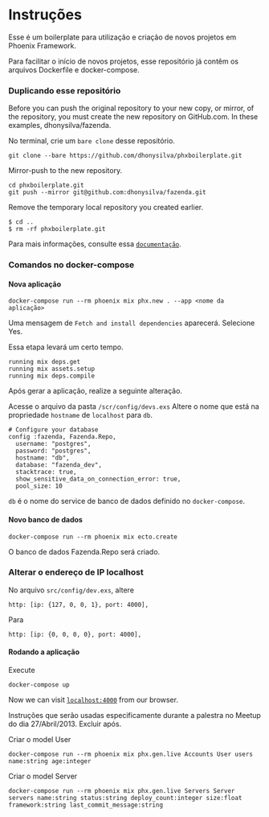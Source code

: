 # Instruções

Esse é um boilerplate para utilização e criação de novos projetos em Phoenix Framework.

Para facilitar o início de novos projetos, esse repositório já contêm os arquivos Dockerfile e docker-compose.

### Duplicando esse repositório

Before you can push the original repository to your new copy, or mirror, of the repository, you must create the new repository on GitHub.com. In these examples, dhonysilva/fazenda.

No terminal, crie um `bare clone` desse repositório.

```
git clone --bare https://github.com/dhonysilva/phxboilerplate.git
```

Mirror-push to the new repository.

```
cd phxboilerplate.git
git push --mirror git@github.com:dhonysilva/fazenda.git
```

Remove the temporary local repository you created earlier.
```
$ cd ..
$ rm -rf phxboilerplate.git
```

Para mais informações, consulte essa [`documentação`](https://docs.github.com/en/repositories/creating-and-managing-repositories/duplicating-a-repository). 

### Comandos no docker-compose


#### Nova aplicação

```
docker-compose run --rm phoenix mix phx.new . --app <nome da aplicação>
```

Uma mensagem de `Fetch and install dependencies` aparecerá. Selecione Yes.

Essa etapa levará um certo tempo.

```
running mix deps.get
running mix assets.setup
running mix deps.compile
```


Após gerar a aplicação, realize a seguinte alteração.

Acesse o arquivo da pasta `/scr/config/devs.exs`
Altere o nome que está na propriedade `hostname` de `localhost` para `db`.

```
# Configure your database
config :fazenda, Fazenda.Repo,
  username: "postgres",
  password: "postgres",
  hostname: "db",
  database: "fazenda_dev",
  stacktrace: true,
  show_sensitive_data_on_connection_error: true,
  pool_size: 10
```

`db` é o nome do service de banco de dados definido no `docker-compose`.

#### Novo banco de dados

```
docker-compose run --rm phoenix mix ecto.create
```

O banco de dados Fazenda.Repo será criado.

### Alterar o endereço de IP localhost

No arquivo `src/config/dev.exs`, altere

```
http: [ip: {127, 0, 0, 1}, port: 4000],
```

Para

```
http: [ip: {0, 0, 0, 0}, port: 4000],
```

#### Rodando a aplicação

Execute

```
docker-compose up
```

Now we can visit [`localhost:4000`](http://localhost:4000) from our browser.


Instruções que serão usadas especificamente durante a palestra no Meetup do dia 27/Abril/2013. Excluir após.


Criar o model User

```
docker-compose run --rm phoenix mix phx.gen.live Accounts User users name:string age:integer
```

Criar o model Server

```
docker-compose run --rm phoenix mix phx.gen.live Servers Server servers name:string status:string deploy_count:integer size:float framework:string last_commit_message:string
```

